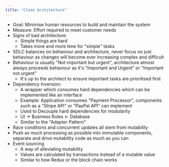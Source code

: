 ```yaml
---
title: "Clean Architecture"
---
```


- Goal: Minimise human resources to build and maintain the system
- Measure: Effort required to meet customer needs
- Signs of bad architecture:
  - Simple things are hard
  - Takes more and more time for "simple" tasks
- SDLC balances on behaviour and architecture, never focus on just behaviour as changes will become ever increasing complex and difficult
- Behaviour is usually "Not important but urgent", architecture almost always proceeds behaviour as it's "Important and Urgent" or "Important not urgent"
  - It's up to the architect to ensure important tasks are prioritised first
- Dependency Inversion:
  - A wrapper which consumes hard dependencies which can be implemented like an interface
  - Example: Application consumes "Payment Processor", components such as a "Stripe API" or "PayPal API" can implement
  - Used to Decouple hard dependencies for modularity
  - UI -> Business Rules <- Database
  - Similar to the "Adapter Pattern"
- Race conditions and concurrent updates all stem from mutability
- Push as much processing as possible into immutable components, separate and drive mutability code as much as you can
- Event sourcing
  - A way of alleviating mutability
  - Values are calculated by transactions instead of a mutable value
  - Similar to how Redux or the block chain works
